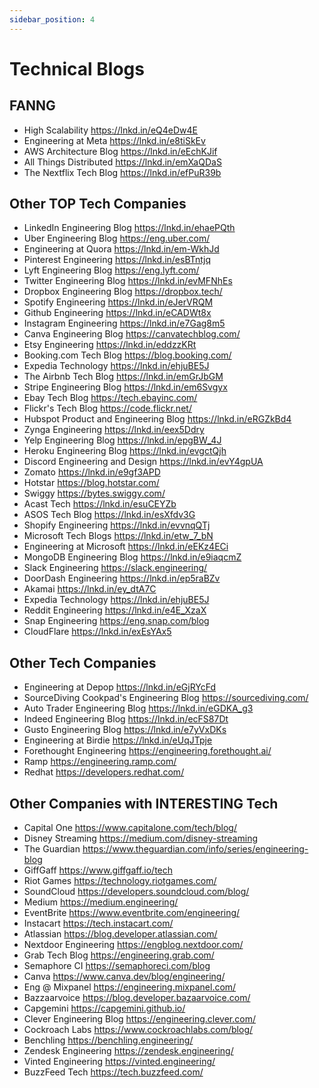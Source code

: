 ```yaml
---
sidebar_position: 4
---
```


# Technical Blogs

## FANNG

- High Scalability https://lnkd.in/eQ4eDw4E <br/>
- Engineering at Meta https://lnkd.in/e8tiSkEv <br/>
- AWS Architecture Blog https://lnkd.in/eEchKJif <br/>
- All Things Distributed https://lnkd.in/emXaQDaS <br/>
- The Nextflix Tech Blog https://lnkd.in/efPuR39b <br/>

## Other TOP Tech Companies

- LinkedIn Engineering Blog https://lnkd.in/ehaePQth <br/>
- Uber Engineering Blog https://eng.uber.com/ <br/>
- Engineering at Quora https://lnkd.in/em-WkhJd <br/>
- Pinterest Engineering https://lnkd.in/esBTntjq <br/>
- Lyft Engineering Blog https://eng.lyft.com/ <br/>
- Twitter Engineering Blog https://lnkd.in/evMFNhEs <br/>
- Dropbox Engineering Blog https://dropbox.tech/ <br/>
- Spotify Engineering https://lnkd.in/eJerVRQM <br/>
- Github Engineering https://lnkd.in/eCADWt8x <br/>
- Instagram Engineering https://lnkd.in/e7Gag8m5 <br/>
- Canva Engineering Blog https://canvatechblog.com/ <br/>
- Etsy Engineering https://lnkd.in/eddzzKRt <br/>
- Booking.com Tech Blog https://blog.booking.com/ <br/>
- Expedia Technology https://lnkd.in/ehjuBE5J <br/>
- The Airbnb Tech Blog https://lnkd.in/emGrJbGM <br/>
- Stripe Engineering Blog https://lnkd.in/em6Svgyx <br/>
- Ebay Tech Blog https://tech.ebayinc.com/ <br/>
- Flickr's Tech Blog https://code.flickr.net/ <br/>
- Hubspot Product and Engineering Blog https://lnkd.in/eRGZkBd4 <br/>
- Zynga Engineering https://lnkd.in/eex5Ddry <br/>
- Yelp Engineering Blog https://lnkd.in/epgBW_4J <br/>
- Heroku Engineering Blog https://lnkd.in/evgctQjh <br/>
- Discord Engineering and Design https://lnkd.in/evY4gpUA <br/>
- Zomato https://lnkd.in/e9gf3APD <br/>
- Hotstar https://blog.hotstar.com/ <br/>
- Swiggy https://bytes.swiggy.com/ <br/>
- Acast Tech https://lnkd.in/esuCEYZb <br/>
- ASOS Tech Blog https://lnkd.in/esXfdv3G <br/>
- Shopify Engineering https://lnkd.in/evvnqQTj <br/>
- Microsoft Tech Blogs https://lnkd.in/etw_7_bN <br/>
- Engineering at Microsoft https://lnkd.in/eEKz4ECi <br/>
- MongoDB Engineering Blog https://lnkd.in/e9iaqcmZ <br/>
- Slack Engineering https://slack.engineering/ <br/>
- DoorDash Engineering https://lnkd.in/ep5raBZv <br/>
- Akamai https://lnkd.in/ey_dtA7C <br/>
- Expedia Technology https://lnkd.in/ehjuBE5J <br/>
- Reddit Engineering https://lnkd.in/e4E_XzaX <br/>
- Snap Engineering https://eng.snap.com/blog <br/>
- CloudFlare https://lnkd.in/exEsYAx5 <br/>

## Other Tech Companies

- Engineering at Depop https://lnkd.in/eGjRYcFd <br/>
- SourceDiving Cookpad's Engineering Blog https://sourcediving.com/ <br/>
- Auto Trader Engineering Blog https://lnkd.in/eGDKA_g3 <br/>
- Indeed Engineering Blog https://lnkd.in/ecFS87Dt <br/>
- Gusto Engineering Blog https://lnkd.in/e7yVxDKs <br/>
- Engineering at Birdie https://lnkd.in/eUqJTpje <br/>
- Forethought Engineering https://engineering.forethought.ai/ <br/>
- Ramp https://engineering.ramp.com/ <br/>
- Redhat https://developers.redhat.com/ <br/>

## Other Companies with INTERESTING Tech

- Capital One https://www.capitalone.com/tech/blog/ <br/>
- Disney Streaming https://medium.com/disney-streaming <br/>
- The Guardian https://www.theguardian.com/info/series/engineering-blog <br/>
- GiffGaff https://www.giffgaff.io/tech <br/>
- Riot Games https://technology.riotgames.com/ <br/>
- SoundCloud https://developers.soundcloud.com/blog/ <br/>
- Medium https://medium.engineering/ <br/>
- EventBrite https://www.eventbrite.com/engineering/ <br/>
- Instacart https://tech.instacart.com/ <br/>
- Atlassian https://blog.developer.atlassian.com/ <br/>
- Nextdoor Engineering https://engblog.nextdoor.com/ <br/>
- Grab Tech Blog https://engineering.grab.com/ <br/>
- Semaphore CI https://semaphoreci.com/blog <br/>
- Canva https://www.canva.dev/blog/engineering/ <br/>
- Eng @ Mixpanel https://engineering.mixpanel.com/ <br/>
- Bazzaarvoice https://blog.developer.bazaarvoice.com/ <br/>
- Capgemini https://capgemini.github.io/ <br/>
- Clever Engineering Blog https://engineering.clever.com/ <br/>
- Cockroach Labs https://www.cockroachlabs.com/blog/ <br/>
- Benchling https://benchling.engineering/ <br/>
- Zendesk Engineering https://zendesk.engineering/ <br/>
- Vinted Engineering https://vinted.engineering/ <br/>
- BuzzFeed Tech https://tech.buzzfeed.com/ <br/>